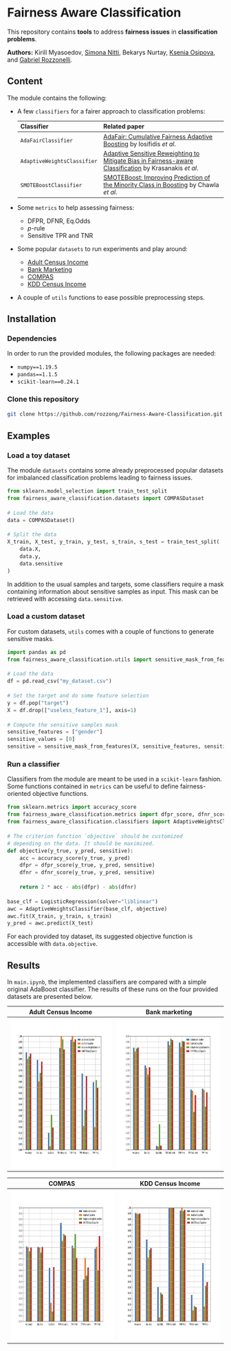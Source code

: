 
# Fairness Aware Classification

This repository contains **tools** to address **fairness issues** in **classification problems**.

**Authors:** Kirill Myasoedov, [Simona Nitti](https://github.com/simonanitti), Bekarys Nurtay, [Ksenia Osipova](https://github.com/Ksenia-Osipova),  and [Gabriel Rozzonelli](https://github.com/rozzong).

## Content

The module contains the following:

- A few `classifiers` for a fairer approach to classification problems:

	| Classifier                  | Related paper                                                                                                                                             |
	|-----------------------------|-----------------------------------------------------------------------------------------------------------------------------------------------------------|
	| `AdaFairClassifier`         | [AdaFair: Cumulative Fairness Adaptive Boosting](https://arxiv.org/abs/1909.08982) by Iosifidis *et al*.                                                  |
	| `AdaptiveWeightsClassifier` | [Adaptive Sensitive Reweighting to Mitigate Bias in Fairness-aware Classification](https://dl.acm.org/doi/10.1145/3178876.3186133) by Krasanakis *et al*. |
	| `SMOTEBoostClassifier`      | [SMOTEBoost: Improving Prediction of the Minority Class in Boosting](https://link.springer.com/chapter/10.1007/978-3-540-39804-2_12) by Chawla *et al*.   |
- Some `metrics` to help assessing fairness:
	- DFPR, DFNR, Eq.Odds
	- *p*-rule
	- Sensitive TPR and TNR
- Some popular `datasets` to run experiments and play around:
    - [Adult Census Income](https://archive.ics.uci.edu/ml/datasets/Adult)
    - [Bank Marketing](https://archive.ics.uci.edu/ml/datasets/Bank+Marketing)
    - [COMPAS](https://www.propublica.org/datastore/dataset/compas-recidivism-risk-score-data-and-analysis)
    - [KDD Census Income](https://archive.ics.uci.edu/ml/datasets/Census-Income+(KDD))

- A couple of `utils` functions to ease possible preprocessing steps.

## Installation

### Dependencies

In order to run the provided modules, the following packages are needed:

- `numpy==1.19.5`
- `pandas==1.1.5`
- `scikit-learn==0.24.1`

### Clone this repository

```bash
git clone https://github.com/rozzong/Fairness-Aware-Classification.git
```

## Examples

### Load a toy dataset

The module `datasets` contains some already preprocessed popular datasets for imbalanced classification problems leading to fairness issues.
```python
from sklearn.model_selection import train_test_split
from fairness_aware_classification.datasets import COMPASDataset

# Load the data
data = COMPASDataset()

# Split the data
X_train, X_test, y_train, y_test, s_train, s_test = train_test_split(
    data.X,
    data.y,
    data.sensitive
)
```
In addition to the usual samples and targets, some classifiers require a mask containing information about sensitive samples as input. This mask can be retrieved with accessing `data.sensitive`.

### Load a custom dataset

For custom datasets, `utils` comes with a couple of functions to generate sensitive masks.

```python
import pandas as pd
from fairness_aware_classification.utils import sensitive_mask_from_features

# Load the data
df = pd.read_csv("my_dataset.csv")

# Set the target and do some feature selection
y = df.pop("target")
X = df.drop(["useless_feature_1"], axis=1)

# Compute the sensitive samples mask
sensitive_features = ["gender"]
sensitive_values = [0]
sensitive = sensitive_mask_from_features(X, sensitive_features, sensitive_values)
```

### Run a classifier

Classifiers from the module are meant to be used in a `scikit-learn` fashion. Some functions contained in `metrics` can be useful to define fairness-oriented objective functions.

```python
from sklearn.metrics import accuracy_score
from fairness_aware_classification.metrics import dfpr_score, dfnr_score
from fairness_aware_classification.classifiers import AdaptiveWeightsClassifier

# The criterion function `objective` should be customized
# depending on the data. It should be maximized.
def objective(y_true, y_pred, sensitive):
    acc = accuracy_score(y_true, y_pred)
    dfpr = dfpr_score(y_true, y_pred, sensitive)
    dfnr = dfnr_score(y_true, y_pred, sensitive)
    
    return 2 * acc - abs(dfpr) - abs(dfnr)

base_clf = LogisticRegression(solver="liblinear")
awc = AdaptiveWeightsClassifier(base_clf, objective)
awc.fit(X_train, y_train, s_train)
y_pred = awc.predict(X_test)
```

For each provided toy dataset, its suggested objective function is accessible with `data.objective`.

## Results

In `main.ipynb`, the implemented classifiers are compared with a simple original AdaBoost classifier. The results of these runs on the four provided datasets are presented below.

| **Adult Census Income** | **Bank marketing** |
|:-:|:-:|
| <img src="https://github.com/rozzong/Fairness-Aware-Classification/blob/main/images_results/adult_plt.png" width="350" height="350"> | <img src="https://github.com/rozzong/Fairness-Aware-Classification/blob/main/images_results/bank_plt.png" width="350" height="350"> |

| **COMPAS** | **KDD Census Income** |
|:-:|:-:|
| <img src="https://github.com/rozzong/Fairness-Aware-Classification/blob/main/images_results/compas_plt.png" width="350" height="350"> | <img src="https://github.com/rozzong/Fairness-Aware-Classification/blob/main/images_results/kdd_plt.png" width="350" height="350"> |

